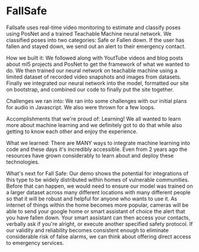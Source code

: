 # FallSafe

Fallsafe uses real-time video monitoring to estimate and classify poses using PosNet and a trained Teachable Machine neural network. We classified poses into two categories: Safe or Fallen down. If the user has fallen and stayed down, we send out an alert to their emergency contact.

How we built it:
We followed along with YoutTube videos and blog posts about ml5 projects and PosNet to get the framework of what we wanted to do. We then trained our neural network on teachable machine using a limited dataset of recorded video snapshots and images from datasets. Finally we integrated our neural network into the model, formatted our site on bootstrap, and combined our code to finally put the site together.

Challenges we ran into:
We ran into some challenges with our initial plans for audio in Javascript. We also were thrown for a few loops.

Accomplishments that we're proud of:
Learning! We all wanted to learn more about machine learning and we definitely got to do that while also getting to know each other and enjoy the experience.

What we learned:
There are MANY ways to integrate machine learning into code and these days it's incredibly accessible. Even from 2 years ago the resources have grown considerably to learn about and deploy these technologies.

What's next for Fall Safe:
Our demo shows the potential for integrations of this type to be widely distributed within homes of vulnerable communities. Before that can happen, we would need to ensure our model was trained on a larger dataset across many different locations with many different people so that it will be robust and helpful for anyone who wants to use it. As internet of things within the home becomes more popular, cameras will be able to send your google home or smart assistant of choice the alert that you have fallen down. Your smart assistant can then access your contacts, verbally ask if you're alright, or execute another specified safety protocol. If our validity and reliability becomes consistent enough to eliminate considerable risk of false alarms, we can think about offering direct access to emergency services.
